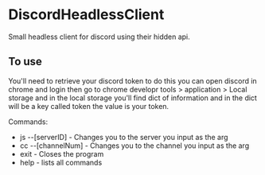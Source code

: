 # DiscordHeadlessClient

Small headless client for discord using their hidden api.

## To use

You'll need to retrieve your discord token to do this you can open discord in chrome and login then go to chrome developr tools > application > Local storage and in the local storage you'll find dict of information and in the dict will be a key called token the value is your token.

Commands:
- js --[serverID] - Changes you to the server you input as the arg
- cc --[channelNum] - Changes you to the channel you input as the arg
- exit - Closes the program
- help - lists all commands
